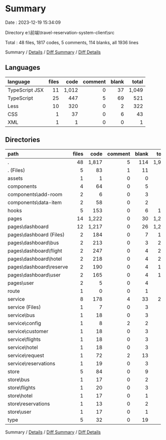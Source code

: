 # Summary

Date : 2023-12-19 15:34:09

Directory e:\\前端\\travel-reservation-system-client\\src

Total : 48 files,  1817 codes, 5 comments, 114 blanks, all 1936 lines

Summary / [Details](details.md) / [Diff Summary](diff.md) / [Diff Details](diff-details.md)

## Languages
| language | files | code | comment | blank | total |
| :--- | ---: | ---: | ---: | ---: | ---: |
| TypeScript JSX | 11 | 1,012 | 0 | 37 | 1,049 |
| TypeScript | 25 | 447 | 5 | 69 | 521 |
| Less | 10 | 320 | 0 | 2 | 322 |
| CSS | 1 | 37 | 0 | 6 | 43 |
| XML | 1 | 1 | 0 | 0 | 1 |

## Directories
| path | files | code | comment | blank | total |
| :--- | ---: | ---: | ---: | ---: | ---: |
| . | 48 | 1,817 | 5 | 114 | 1,936 |
| . (Files) | 5 | 83 | 1 | 11 | 95 |
| assets | 1 | 1 | 0 | 0 | 1 |
| components | 4 | 64 | 0 | 5 | 69 |
| components\\add-room | 2 | 6 | 0 | 3 | 9 |
| components\\data-item | 2 | 58 | 0 | 2 | 60 |
| hooks | 5 | 153 | 0 | 6 | 159 |
| pages | 14 | 1,222 | 0 | 30 | 1,252 |
| pages\\dashboard | 12 | 1,217 | 0 | 26 | 1,243 |
| pages\\dashboard (Files) | 2 | 184 | 0 | 7 | 191 |
| pages\\dashboard\\bus | 2 | 213 | 0 | 3 | 216 |
| pages\\dashboard\\flight | 2 | 247 | 0 | 4 | 251 |
| pages\\dashboard\\hotel | 2 | 218 | 0 | 4 | 222 |
| pages\\dashboard\\reserve | 2 | 190 | 0 | 4 | 194 |
| pages\\dashboard\\user | 2 | 165 | 0 | 4 | 169 |
| pages\\user | 2 | 5 | 0 | 4 | 9 |
| route | 1 | 0 | 0 | 1 | 1 |
| service | 8 | 178 | 4 | 33 | 215 |
| service (Files) | 1 | 7 | 0 | 3 | 10 |
| service\\bus | 1 | 18 | 0 | 3 | 21 |
| service\\config | 1 | 8 | 2 | 2 | 12 |
| service\\customer | 1 | 18 | 0 | 3 | 21 |
| service\\flights | 1 | 18 | 0 | 3 | 21 |
| service\\hotel | 1 | 18 | 0 | 3 | 21 |
| service\\request | 1 | 72 | 2 | 13 | 87 |
| service\\reservations | 1 | 19 | 0 | 3 | 22 |
| store | 5 | 84 | 0 | 9 | 93 |
| store\\bus | 1 | 17 | 0 | 2 | 19 |
| store\\flights | 1 | 20 | 0 | 3 | 23 |
| store\\hotel | 1 | 17 | 0 | 1 | 18 |
| store\\reservations | 1 | 13 | 0 | 2 | 15 |
| store\\user | 1 | 17 | 0 | 1 | 18 |
| type | 5 | 32 | 0 | 19 | 51 |

Summary / [Details](details.md) / [Diff Summary](diff.md) / [Diff Details](diff-details.md)